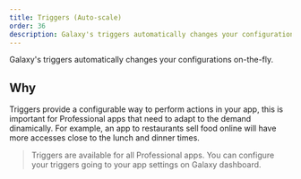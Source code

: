 ```yaml
---
title: Triggers (Auto-scale)
order: 36
description: Galaxy's triggers automatically changes your configurations on-the-fly. 
---
```


Galaxy's triggers automatically changes your configurations on-the-fly.

<h2 id="endpoint">Why</h2>

Triggers provide a configurable way to perform actions in your app, this is important for Professional apps that need to adapt to the demand dinamically. For example, an app to restaurants sell food online will have more accesses close to the lunch and dinner times.

> Triggers are available for all Professional apps. You can configure your triggers going to your app settings on Galaxy dashboard.
